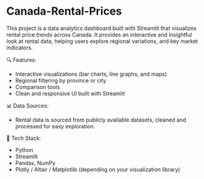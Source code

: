 # Canada-Rental-Prices
This project is a data analytics dashboard built with Streamlit that visualizes rental price trends across Canada. It provides an interactive and insightful look at rental data, helping users explore regional variations,  and key market indicators.


🔍 Features:
- Interactive visualizations (bar charts, line graphs, and maps)
- Regional filtering by province or city
- Comparison tools
- Clean and responsive UI built with Streamlit

📊 Data Sources:
- Rental data is sourced from publicly available datasets, cleaned and processed for easy exploration.

🚀 Tech Stack:
- Python
- Streamlit
- Pandas, NumPy
- Plotly / Altair / Matplotlib (depending on your visualization library)
